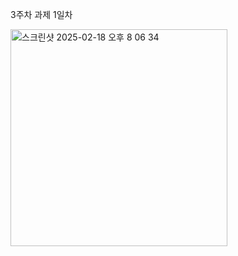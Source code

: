 3주차 과제 1일차

<img width="347" alt="스크린샷 2025-02-18 오후 8 06 34" src="https://github.com/user-attachments/assets/f6279612-a464-48f5-b877-049f5f4a86ac" />
